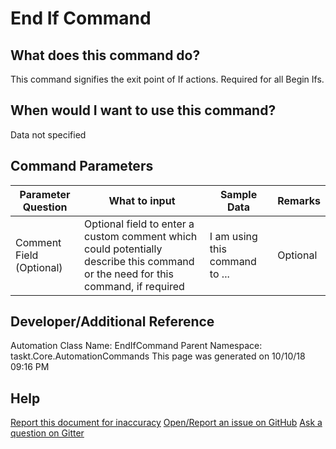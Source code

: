<!--TITLE: End If Command -->
<!-- SUBTITLE: a command in the If Commands group -->
# End If Command


## What does this command do?
This command signifies the exit point of If actions.  Required for all Begin Ifs.


## When would I want to use this command?
Data not specified


## Command Parameters
| Parameter Question   	| What to input  	|  Sample Data 	| Remarks  	|
| ---                    | ---               | ---           | ---       |
|Comment Field (Optional)|Optional field to enter a custom comment which could potentially describe this command or the need for this command, if required|I am using this command to ...|Optional|


## Developer/Additional Reference
Automation Class Name: EndIfCommand
Parent Namespace: taskt.Core.AutomationCommands
This page was generated on 10/10/18 09:16 PM


## Help
[Report this document for inaccuracy](/#)
[Open/Report an issue on GitHub](/#)
[Ask a question on Gitter](/#)
